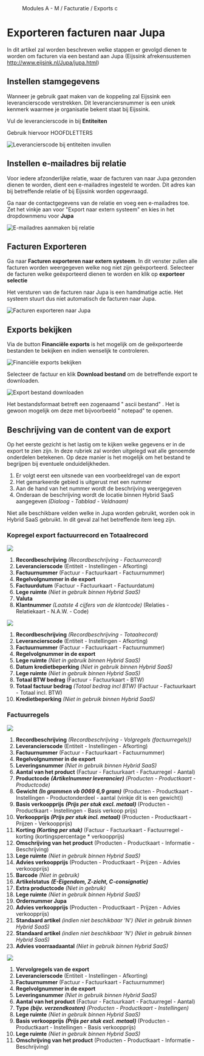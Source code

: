 <properties>
	<page>
		<title>Export Jupa</title>
	</page>
	<menu>
		<position>Modules A - M / Facturatie / Exports </position> 
		<title>Jupa</title>
		<sort>c</sort>
	</menu>
</properties>

# Exporteren facturen naar Jupa #

In dit artikel zal worden beschreven welke stappen er gevolgd dienen te worden om facturen via een bestand aan Jupa (Eijssink afrekensustemen http://www.eijsink.nl/Jupa/jupa.html) 

## Instellen stamgegevens ##

Wanneer je gebruik gaat maken van de koppeling zal Eijssink een leverancierscode verstrekken. Dit leveranciersnummer is een uniek kenmerk waarmee je organisatie bekent staat bij Eijssink. 

Vul de leverancierscode in bij **Entiteiten**

<div class="info">
Gebruik hiervoor HOOFDLETTERS
</div>

![Leverancierscode bij entiteiten invullen ](images/entiteit.png)

## Instellen e-mailadres bij relatie ##

Voor iedere afzonderlijke relatie, waar de facturen van naar Jupa gezonden dienen te worden, dient een e-mailadres ingesteld te worden. Dit adres kan bij betreffende relatie of bij Eijssink worden opgevraagd.

Ga naar de contactgegevens van de relatie en voeg een e-mailadres toe. Zet het vinkje aan voor "Export naar extern systeem"  en kies in het dropdownmenu voor **Jupa**

![E-mailadres aanmaken bij relatie](images/bedrijf.png)

## Facturen Exporteren ##

Ga naar **Facturen exporteren naar extern systeem**. In dit venster zullen alle facturen worden weergegeven welke nog niet zijn geëxporteerd. Selecteer de facturen welke geëxporteerd dienen te worden en klik op **exporteer selectie**

<div class="info">
Het versturen van de facturen naar Jupa is een hamdmatige actie. Het systeem stuurt dus niet automatisch de facturen naar Jupa.
</div>

![Facturen exporteren naar Jupa](images/exporteer.png)

## Exports bekijken ##

Via de button **Financiële exports** is het mogelijk om de geëxporteerde bestanden te bekijken en indien wenselijk te controleren.

![Financiële exports bekijken](images/financielleexport.png)

Selecteer de factuur en klik **Download bestand** om de betreffende export te downloaden.

![Export bestand downloaden](images/download.png)

<div class="info">
Het bestandsformaat betreft een zogenaamd " ascii bestand" . Het is gewoon mogelijk om deze met bijvoorbeeld " notepad" te openen.
</div>

## Beschrijving van de content van de export ##

Op het eerste gezicht is het lastig om te kijken welke gegevens er in de export te zien zijn. In deze rubriek zal worden uitgelegd wat alle genoemde onderdelen betekenen. Op deze manier is het mogelijk om het bestand te begrijpen bij eventuele onduidelijkheden.

1. Er volgt eerst een uitsnede van een voorbeeldregel van de export
2. Het gemarkeerde gebied is uitgerust met een nummer
3. Aan de hand van het nummer wordt de beschrijving weergegeven
4. Onderaan de beschrijving wordt de locatie binnen Hybrid SaaS aangegeven *(Dialoog - Tabblad - Veldnaam)*

<div class="info">
Niet alle beschikbare velden welke in Jupa worden gebruikt, worden ook in Hybrid SaaS gebruikt. In dit geval zal het betreffende item leeg zijn.
</div>

### Kopregel export factuurrecord en Totaalrecord ###

![](images/export1.png)

1. **Recordbeschrijving** *(Recordbeschrijving - Factuurrecord)*
2. **Leverancierscode**
	(Entiteit - Instellingen - Afkorting)
3. **Factuurnummer**
	(Factuur - Factuurkaart - Factuurnummer)
4. **Regelvolgnummer in de export**
5. **Factuurdutum**
	(Factuur - Factuurkaart - Factuurdatum)
6. **Lege ruimte** *(Niet in gebruik binnen Hybrid SaaS)*
7. **Valuta**
8. **Klantnummer** *(Laatste 4 cijfers van de klantcode)*
	(Relaties - Relatiekaart - N.A.W. - Code)

![](images/export2.png)


1. **Recordbeschrijving** *(Recordbeschrijving - Totaalrecord)*
2. **Leverancierscode**
	(Entiteit - Instellingen - Afkorting)
3. **Factuurnummer**
	(Factuur - Factuurkaart - Factuurnummer)
4. **Regelvolgnummer in de export**
5. **Lege ruimte** *(Niet in gebruik binnen Hybrid SaaS)*
6. **Datum kredietbeperking** *(Niet in gebruik binnen Hybrid SaaS)*
7. **Lege ruimte** *(Niet in gebruik binnen Hybrid SaaS)*
8. **Totaal BTW bedrag** 
	(Factuur - Factuurkaart - BTW)
9. **Totaal factuur bedrag** *(Totaal bedrag incl BTW)*
	(Factuur - Factuurkaart - Totaal incl. BTW)
10. **Kredietbeperking** *(Niet in gebruik binnen Hybrid SaaS)*

### Factuurregels ###

![](images/export3.png)

1. **Recordbeschrijving** *(Recordbeschrijving - Volgregels (factuurregels))*
2. **Leverancierscode**
	(Entiteit - Instellingen - Afkorting)
3. **Factuurnummer**
	(Factuur - Factuurkaart - Factuurnummer)
4. **Regelvolgnummer in de export**
5. **Leveringsnummer** *(Niet in gebruik binnen Hybrid SaaS)*
6. **Aantal van het product**
	(Factuur - Factuurkaart - Factuurregel - Aantal)
7.  **Productcode** ***(Artikelnummer leverancier)***
	*(Producten - Productkaart - Productcode)*
8.  **Gewicht** ***(In grammen vb 0069 6,9 gram)***
	(Producten - Productkaart - Instellingen - Productonderdeel - aantal (vinkje dit is een gewicht))
9.  **Basis verkoopprijs** ***(Prijs per stuk excl. metaal)***
	(Producten - Productkaart - Instellingen - Basis verkoop prijs)
10.  **Verkoopprijs** ***(Prijs per stuk incl. metaal)***
	(Producten - Productkaart - Prijzen - Verkoopprijs)
11.  **Korting** ***(Korting per stuk)***
	(Factuur - Factuurkaart - Factuurregel - korting (kortingspercentage * verkoopprijs)
12.  **Omschrijving van het product**
	(Producten - Productkaart - Informatie - Beschrijving)
13.  **Lege ruimte** *(Niet in gebruik binnen Hybrid SaaS)*
14.  **Advies verkoopprijs**
	(Producten - Productkaart - Prijzen - Advies verkoopprijs)
15.  **Barcode** *(Niet in gebruik)*
16.  **Artikelstatus** ***(E-Eigendom, Z-zicht, C-consignatie)***
17.  **Extra productcode** *(Niet in gebruik)*
18.  **Lege ruimte** *(Niet in gebruik binnen Hybrid SaaS)*
19.  **Ordernummer Jupa**
20.  **Advies verkoopprijs**
	(Producten - Productkaart - Prijzen - Advies verkoopprijs)
21.  **Standaard artikel** *(indien niet beschikbaar 'N')* *(Niet in gebruik binnen Hybrid SaaS)*
22.  **Standaard artikel** *(indien niet beschikbaar 'N')* *(Niet in gebruik binnen Hybrid SaaS)*
23.  **Advies voorraadaantal** *(Niet in gebruik binnen Hybrid SaaS)*
	
![](images/export4.png)

1. **Vervolgregels van de export**
2. **Leverancierscode**
	(Entiteit - Instellingen - Afkorting)
3. **Factuurnummer**
	(Factuur - Factuurkaart - Factuurnummer)
4. **Regelvolgnummer in de export**
5. **Leveringsnummer** *(Niet in gebruik binnen Hybrid SaaS)*
6. **Aantal van het product**
	(Factuur - Factuurkaart - Factuurregel - Aantal)
7.  **Type** ***(bijv. verzendkosten)***
	*(Producten - Productkaart - Instellingen)*
8.  **Lege ruimte** *(Niet in gebruik binnen Hybrid SaaS)*
9.  **Basis verkoopprijs** ***(Prijs per stuk excl. metaal)***
	(Producten - Productkaart - Instellingen - Basis verkoopprijs)
10.  **Lege ruimte** *(Niet in gebruik binnen Hybrid SaaS)*
11.  **Omschrijving van het product**
	(Producten - Productkaart - Informatie - Beschrijving)